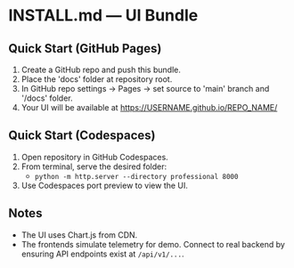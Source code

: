 # INSTALL.md — UI Bundle

## Quick Start (GitHub Pages)
1. Create a GitHub repo and push this bundle.
2. Place the 'docs' folder at repository root.
3. In GitHub repo settings -> Pages -> set source to 'main' branch and '/docs' folder.
4. Your UI will be available at https://USERNAME.github.io/REPO_NAME/

## Quick Start (Codespaces)
1. Open repository in GitHub Codespaces.
2. From terminal, serve the desired folder:
   - `python -m http.server --directory professional 8000`
3. Use Codespaces port preview to view the UI.

## Notes
- The UI uses Chart.js from CDN.
- The frontends simulate telemetry for demo. Connect to real backend by ensuring API endpoints exist at `/api/v1/...`.
